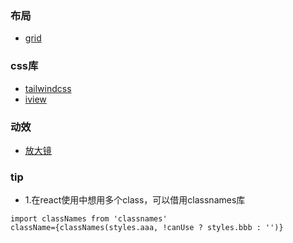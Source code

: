 
### 布局
- [grid](https://juejin.cn/post/6854573220306255880#heading-16) 

### css库
- [tailwindcss](https://tailwindcss.com/) 
- [iview](https://iview.github.io/)

### 动效
- [放大镜]()

### tip
- 1.在react使用中想用多个class，可以借用classnames库
```
import classNames from 'classnames'
className={classNames(styles.aaa, !canUse ? styles.bbb : '')}
```
